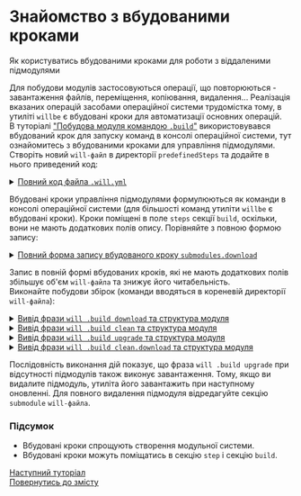 # Знайомство з вбудованими кроками

Як користуватись вбудованими кроками для роботи з віддаленими підмодулями

Для побудови модулів застосовуються операції, що повторюються - завантаження файлів, переміщення, копіювання, видалення... Реалізація вказаних операцій засобами операційної системи трудомістка тому, в утиліті `willbe` є вбудовані кроки для автоматизації основних операцій.    
В туторіалі ["Побудова модуля командою `.build`"](ModuleCreationByBuild.md) використовувався вбудований крок для запуску команд в консолі операційної системи, тут ознайомитесь з вбудованими кроками для управління підмодулями.  
Створіть новий `will-файл` в директорії `predefinedSteps` та додайте в нього приведений код:  

<details>
  <summary><u>Повний код файла <code>.will.yml</code></u></summary>

```yaml
about :

   name : predefinedSteps
   description : "To use predefined submodule control steps"
   version : 0.0.1

submodule :

   Tools : git+https:///github.com/Wandalen/wTools.git/out/wTools#master
   PathFundamentals : git+https:///github.com/Wandalen/wPathFundamentals.git/out/wPathFundamentals#master

step :

   echo :
       shell : echo "Done"
       currentPath : '.'
build :

   download :
       steps :
          - submodules.download

   upgrade :
       steps :
          - submodules.upgrade

   clean :
       steps :
          - submodules.clean
          
   clean.download :
       steps :
          - submodules.clean
          - submodules.download
          - echo
           
```

<p>Структура модуля</p>

```
predefinedSteps              
      └── .will.yml     
  
```

</details>


Вбудовані кроки управління підмодулями формулюються як команди в консолі операційної системи (для більшості команд утиліти `willbe` є вбудовані кроки). Кроки поміщені в поле `steps` секції `build`, оскільки, вони не мають додаткових полів опису. Порівняйте з повною формою запису:

<details>
  <summary><u>Повний форма запису вбудованого кроку <code>submodules.download</code></u></summary>

```yaml
step :
    
    download :
        inherit : submodules.download

build :

    download :
        steps :
           - download
           
```

</details>


Запис в повній формі вбудованих кроків, які не мають додаткових полів збільшує об'єм `will-файла` та знижує його читабельність.  
Виконайте побудови збірок (команди вводяться в кореневій директорії `will-файла`):

<details>
  <summary><u>Вивід фрази <code>will .build download</code> та структура модуля</u></summary>

```
[user@user ~]$ will .build download
...
     . Read : /path_to_file/.module/Tools/out/wTools.out.will.yml
     + module::Tools was downloaded in 12.741s
     . Read : /path_to_file/.module/PathFundamentals/out/wPathFundamentals.out.will.yml
     + module::PathFundamentals was downloaded in 4.903s
   + 2/2 submodule(s) of module::predefinedSteps were downloaded in 17.652s
  Built download in 17.698s

```

<p>Структура модуля після побудови</p>

```
predefinedSteps
     ├── .module
     │      ├── Tools
     │      └── PathFundamentals
     └── .will.yml

```

</details>

<details>
  <summary><u>Вивід фрази <code>will .build clean</code> та структура модуля</u></summary>

```
[user@user ~]$ will .build clean
  Building clean
  ...
   - Clean deleted 346 file(s) in 1.159s
  Built clean in 1.207s
  
```

<p>Структура модуля після побудови</p>

```
predefinedSteps
     └── .will.yml

```

</details>

<details>
  <summary><u>Вивід фрази <code>will .build upgrade</code> та структура модуля</u></summary>

```
[user@user ~]$ will .build upgrade
...
  Building upgrade
     . Read : /path_to_file/.module/Tools/out/wTools.out.will.yml
     + module::Tools was upgraded in 17.024s
     . Read : /path_to_file/.module/PathFundamentals/out/wPathFundamentals.out.will.yml
     + module::PathFundamentals was upgraded in 4.256s
   + 2/2 submodule(s) of module::predefinedSteps were upgraded in 21.288s
  Built upgrade in 21.330s

  ```

<p>Структура модуля після побудови</p>

```
predefinedSteps
     ├── .module
     │      ├── Tools
     │      └── PathFundamentals
     └── .will.yml

```

</details>

<details>
  <summary><u>Вивід фрази <code>will .build clean.download</code> та структура модуля</u></summary>

```
[user@user ~]$ will .build clean.download
...
  Building clean.download
   - Clean deleted 344 file(s) in 1.205s
     + module::Tools was downloaded in 13.699s
     + module::PathFundamentals was downloaded in 2.903s
   + 2/2 submodule(s) of module::predefinedSteps were downloaded in 16.610s
 > echo "Done"
Done
  Built clean.download in 17.907s

```

<p>Структура модуля після побудови</p>

```
predefinedSteps
     ├── .module
     │      ├── Tools
     │      └── PathFundamentals
     └── .will.yml

```

</details>

  
Послідовність виконання дій показує, що фраза `will .build upgrade` при відсутності підмодулів також виконує завантаження. Тому, якщо ви видалите підмодуль, утиліта його завантажить при наступному оновленні. Для повного видалення підмодуля відредагуйте секцію `submodule` `will-файлa`.  

### Підсумок  
- Вбудовані кроки спрощують створення модульної системи.  
- Вбудовані кроки можуть поміщатись в секцію `step` i секцію `build`.

[Наступний туторіал](CriterionsInWillFile.md)  
[Повернутись до змісту](../README.md#tutorials)